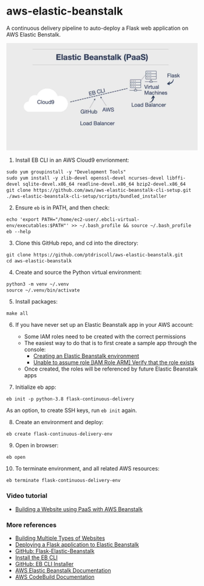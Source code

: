 # aws-elastic-beanstalk
A continuous delivery pipeline to auto-deploy a Flask web application on AWS Elastic Benstalk.

<img src="img/Elastic-Beanstalk-PaaS.jpg" width="675">

1. Install EB CLI in an AWS Cloud9 envrionment: 

```
sudo yum groupinstall -y "Development Tools"
sudo yum install -y zlib-devel openssl-devel ncurses-devel libffi-devel sqlite-devel.x86_64 readline-devel.x86_64 bzip2-devel.x86_64
git clone https://github.com/aws/aws-elastic-beanstalk-cli-setup.git
./aws-elastic-beanstalk-cli-setup/scripts/bundled_installer
```

2. Ensure `eb` is in PATH, and then check:

```
echo 'export PATH="/home/ec2-user/.ebcli-virtual-env/executables:$PATH"' >> ~/.bash_profile && source ~/.bash_profile
eb --help
```

3. Clone this GitHub repo, and cd into the directory:

```
git clone https://github.com/ptdriscoll/aws-elastic-beanstalk.git
cd aws-elastic-beanstalk
```

4. Create and source the Python virtual environment:

```
python3 -m venv ~/.venv
source ~/.venv/bin/activate
```

5. Install packages:

```
make all
```

6. If you have never set up an Elastic Beanstalk app in your AWS account:
    - Some IAM roles need to be created with the correct permissions
    - The easiest way to do that is to first create a sample app through the console:
	    - [Creating an Elastic Beanstalk environment](https://docs.aws.amazon.com/elasticbeanstalk/latest/dg/using-features.environments.html)
		- [Unable to assume role [IAM Role ARM] Verify that the role exists](https://forums.aws.amazon.com/thread.jspa?threadID=213002)
	- Once created, the roles will be referenced by future Elastic Beanstalk apps		

7. Initialize eb app:

```
eb init -p python-3.8 flask-continuous-delivery
```

As an option, to create SSH keys, run `eb init` again.

8. Create an environment and deploy:

```
eb create flask-continuous-delivery-env
```

9. Open in browser:

```
eb open
```

10. To terminate environment, and all related AWS resources:

```
eb terminate flask-continuous-delivery-env
```

### Video tutorial

- [Building a Website using PaaS with AWS Beanstalk](https://www.coursera.org/lecture/cloud-computing-foundations-duke/building-a-website-using-paas-with-aws-beanstalk-qKLVW)

### More references

- [Building Multiple Types of Websites](https://paiml.com/docs/home/books/cloud-computing-for-data/chapter02-cloud-foundations/#building-multiple-types-of-websites)
- [Deploying a Flask application to Elastic Beanstalk](https://docs.aws.amazon.com/elasticbeanstalk/latest/dg/create-deploy-python-flask.html)
- [GitHub: Flask-Elastic-Beanstalk](https://github.com/noahgift/Flask-Elastic-Beanstalk)
- [Install the EB CLI](https://docs.aws.amazon.com/elasticbeanstalk/latest/dg/eb-cli3-install.html)
- [GitHub: EB CLI Installer](https://github.com/aws/aws-elastic-beanstalk-cli-setup)
- [AWS Elastic Beanstalk Documentation](https://docs.aws.amazon.com/elastic-beanstalk/index.html)
- [AWS CodeBuild Documentation](https://docs.aws.amazon.com/codebuild/index.html)
